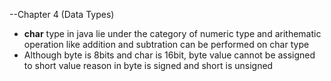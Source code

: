 --Chapter 4 (Data Types)
* **char** type in java lie under the category of numeric type and arithematic operation like addition and subtration can be performed on char type
* Although byte is 8bits and char is 16bit, byte value cannot be assigned to short value reason in byte is signed and short is unsigned
